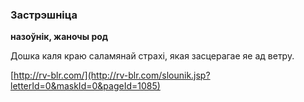 ### Застрэшніца
**назоўнік, жаночы род**

Дошка каля краю саламянай страхі, якая засцерагае яе ад ветру.

<a rel="author">[http://rv-blr.com/](http://rv-blr.com/slounik.jsp?letterId=0&maskId=0&pageId=1085)</a>
